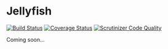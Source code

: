 # Jellyfish

[![Build Status](https://travis-ci.org/jellyfishphp/jellyfish.svg?branch=master)](https://travis-ci.org/jellyfishphp/jellyfish)
[![Coverage Status](https://coveralls.io/repos/github/jellyfishphp/jellyfish/badge.svg?branch=master)](https://coveralls.io/github/jellyfishphp/jellyfish?branch=master)
[![Scrutinizer Code Quality](https://scrutinizer-ci.com/g/jellyfishphp/jellyfish/badges/quality-score.png?b=master)](https://scrutinizer-ci.com/g/jellyfishphp/jellyfish/?branch=master)

Coming soon...